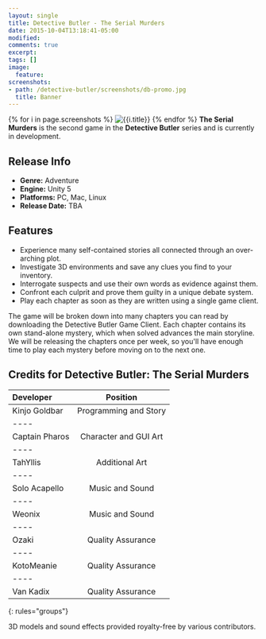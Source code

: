 ```yaml
---
layout: single
title: Detective Butler - The Serial Murders
date: 2015-10-04T13:18:41-05:00
modified:
comments: true
excerpt:
tags: []
image:
  feature:
screenshots:
- path: /detective-butler/screenshots/db-promo.jpg
  title: Banner
---
```

{% for i in page.screenshots %}
  <img src="{{i.path}}" title="{{i.title}}" alt="{{i.title}}" class="center-image">
{% endfor %}
__The Serial Murders__ is the second game in the __Detective Butler__ series and is currently in development.

## Release Info
<ul>
  <li><b>Genre:</b> Adventure</li>
  <li><b>Engine:</b> Unity 5</li>
  <li><b>Platforms:</b> PC, Mac, Linux</li>
  <li><b>Release Date:</b> TBA</li>
</ul>

## Features
<ul>
  <li>Experience many self-contained stories all connected through an over-arching plot.</li>
  <li>Investigate 3D environments and save any clues you find to your inventory.</li>
  <li>Interrogate suspects and use their own words as evidence against them.</li>
  <li>Confront each culprit and prove them guilty in a unique debate system.</li>
  <li>Play each chapter as soon as they are written using a single game client.</li>
</ul>

The game will be broken down into many chapters you can read by downloading the Detective Butler Game Client. Each chapter contains its own stand-alone mystery, which when solved advances the main storyline. We will be releasing the chapters once per week, so you'll have enough time to play each mystery before moving on to the next one.

## Credits for Detective Butler: The Serial Murders

| Developer | Position |
|:--------|:-------:|
| Kinjo Goldbar  | Programming and Story   |
|----
| Captain Pharos | Character and GUI Art   |
|----
| TahYllis | Additional Art   |
|----
| Solo Acapello | Music and Sound   |
|----
| Weonix | Music and Sound   |
|----
| Ozaki   | Quality Assurance   |
|----
| KotoMeanie   | Quality Assurance   |
|----
| Van Kadix   | Quality Assurance   |
{: rules="groups"}

3D models and sound effects provided royalty-free by various contributors.
